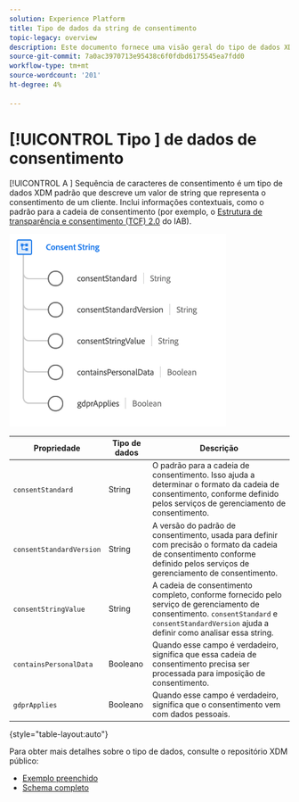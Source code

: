 ```yaml
---
solution: Experience Platform
title: Tipo de dados da string de consentimento
topic-legacy: overview
description: Este documento fornece uma visão geral do tipo de dados XDM da cadeia de consentimento.
source-git-commit: 7a0ac3970713e95438c6f0fdbd6175545ea7fdd0
workflow-type: tm+mt
source-wordcount: '201'
ht-degree: 4%

---
```


# [!UICONTROL Tipo ] de dados de consentimento

[!UICONTROL A ] Sequência de caracteres de consentimento é um tipo de dados XDM padrão que descreve um valor de string que representa o consentimento de um cliente. Inclui informações contextuais, como o padrão para a cadeia de consentimento (por exemplo, o [Estrutura de transparência e consentimento (TCF) 2.0](../field-groups/profile/iab.md) do IAB).

![](../images/data-types/consent-string.png)

| Propriedade | Tipo de dados | Descrição |
| --- | --- | --- |
| `consentStandard` | String | O padrão para a cadeia de consentimento. Isso ajuda a determinar o formato da cadeia de consentimento, conforme definido pelos serviços de gerenciamento de consentimento. |
| `consentStandardVersion` | String | A versão do padrão de consentimento, usada para definir com precisão o formato da cadeia de consentimento conforme definido pelos serviços de gerenciamento de consentimento. |
| `consentStringValue` | String | A cadeia de consentimento completo, conforme fornecido pelo serviço de gerenciamento de consentimento. `consentStandard` e  `consentStandardVersion` ajuda a definir como analisar essa string. |
| `containsPersonalData` | Booleano | Quando esse campo é verdadeiro, significa que essa cadeia de consentimento precisa ser processada para imposição de consentimento. |
| `gdprApplies` | Booleano | Quando esse campo é verdadeiro, significa que o consentimento vem com dados pessoais. |

{style=&quot;table-layout:auto&quot;}

Para obter mais detalhes sobre o tipo de dados, consulte o repositório XDM público:

* [Exemplo preenchido](https://github.com/adobe/xdm/blob/master/components/datatypes/consent/consentstring.example.1.json)
* [Schema completo](https://github.com/adobe/xdm/blob/master/components/datatypes/consent/consentstring.schema.json)
